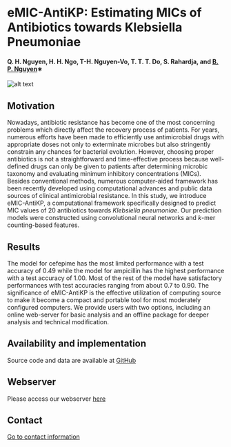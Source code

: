 # eMIC-AntiKP: Estimating MICs of Antibiotics towards Klebsiella Pneumoniae
#### Q. H. Nguyen, H. H. Ngo, T-H. Nguyen-Vo, T. T. T. Do, S. Rahardja, and [B. P. Nguyen](https://people.wgtn.ac.nz/b.nguyen)∗


![alt text](cMIC-AntiKP_abs.svg)

## Motivation
Nowadays, antibiotic resistance has become one of the most concerning problems which directly affect the recovery process of patients. 
For years, numerous efforts have been made to efficiently use antimicrobial drugs with appropriate doses not only to exterminate 
microbes but also stringently constrain any chances for bacterial evolution. However, choosing proper antibiotics is not a 
straightforward and time-effective process because well-defined drugs can only be given to patients after determining microbic taxonomy 
and evaluating minimum inhibitory concentrations (MICs). Besides conventional methods, numerous computer-aided framework has been 
recently developed using computational advances and public data sources of clinical antimicrobial resistance. In this study, 
we introduce eMIC-AntiKP, a computational framework specifically designed to predict MIC values of 20 antibiotics 
towards *Klebsiella pneumoniae*. Our prediction models were constructed using convolutional neural networks and *k*-mer 
counting-based features. 

## Results
The model for cefepime has the most limited performance with a test accuracy of 0.49 while the model for 
ampicillin has the highest performance with a test accuracy of 1.00. Most of the rest of the model have satisfactory performances 
with test accuracies ranging from about 0.7 to 0.90. The significance of eMIC-AntiKP is the effective utilization of 
computing source to make it become a compact and portable tool for most moderately configured computers. We provide users with 
two options, including an online web-server for basic analysis and an offline package for deeper analysis and technical modification. 

## Availability and implementation
Source code and data are available at [GitHub](https://github.com/quangnhbk/mic_klebsiella_pneumoniae)

## Webserver
Please access our webserver [here](http://103.124.95.126)

## Contact 
[Go to contact information](https://homepages.ecs.vuw.ac.nz/~nguyenb5/contact.html)
